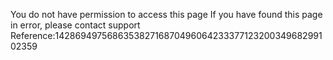 You do not have permission to access this page If you have found this page in error, please contact support Reference:14286949756863538271687049606423337712320034968299102359
